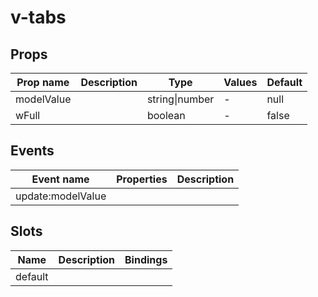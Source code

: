 # v-tabs

## Props

| Prop name  | Description | Type           | Values | Default |
| ---------- | ----------- | -------------- | ------ | ------- |
| modelValue |             | string\|number | -      | null    |
| wFull      |             | boolean        | -      | false   |

## Events

| Event name        | Properties | Description |
| ----------------- | ---------- | ----------- |
| update:modelValue |            |

## Slots

| Name    | Description | Bindings |
| ------- | ----------- | -------- |
| default |             |          |
